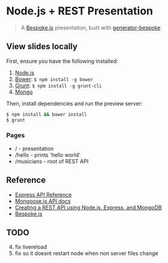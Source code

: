 # Node.js + REST Presentation 
> A [Bespoke.js](http://markdalgleish.com/projects/bespoke.js) presentation, built with [generator-bespoke](https://github.com/markdalgleish/generator-bespoke)

## View slides locally

First, ensure you have the following installed:

1. [Node.js](http://nodejs.org)
2. [Bower](http://bower.io): `$ npm install -g bower`
3. [Grunt](http://gruntjs.com): `$ npm install -g grunt-cli`
4. [Mongo](http://www.mongodb.org/)

Then, install dependencies and run the preview server:

```bash
$ npm install && bower install
$ grunt 
```

### Pages
* / - presentation
* /hello - prints 'hello world'
* /musicians - root of REST API
 
## Reference
* [Express API Reference](http://expressjs.com/4x/api.html)
* [Mongoose.js API docs](http://mongoosejs.com/docs/api.html)
* [Creating a REST API using Node.js, Express, and MongoDB](http://coenraets.org/blog/2012/10/creating-a-rest-api-using-node-js-express-and-mongodb/)
* [Bespoke.js](https://github.com/markdalgleish/bespoke.js)

## TODO
4. fix livereload
5. fix so it doesnt restart node when non server files change
